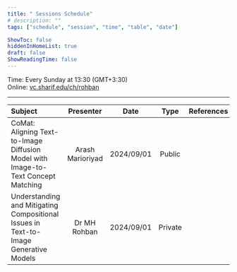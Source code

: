 ```yaml
---
title: " Sessions Schedule"
# description: ""
tags: ["schedule", "session", "time", "table", "date"]

ShowToc: false
hiddenInHomeList: true
draft: false
ShowReadingTime: false
---
```


Time: Every Sunday at 13:30 (GMT+3:30) \
Online: [vc.sharif.edu/ch/rohban](https://vc.sharif.edu/ch/rohban)

---

| Subject                                                                                  | Presenter        | Date       | Type     | References |
| :--------------------------------------------------------------------------------------- | :--------------: | :--------: | :------: | :--------- |
| CoMat: Aligning Text-to-Image Diffusion Model with Image-to-Text Concept Matching        | Arash Marioriyad | 2024/09/01 | Public   |            |
| Understanding and Mitigating Compositional Issues in Text-to-Image Generative Models     | Dr MH Rohban     | 2024/09/01 | Private  |            |
